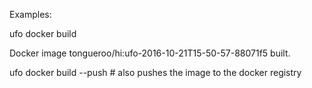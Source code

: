 Examples:

  ufo docker build

Docker image tongueroo/hi:ufo-2016-10-21T15-50-57-88071f5 built.

  ufo docker build --push # also pushes the image to the docker registry
